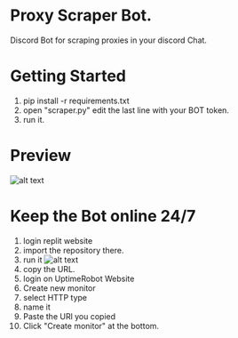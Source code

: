 # Proxy Scraper Bot.
Discord Bot for scraping proxies in your discord Chat.
# Getting Started
1. pip install -r requirements.txt
2. open "scraper.py" edit the last line with your BOT token.
3. run it.
# Preview
  ![alt text](https://i.ibb.co/BfZmzdW/Screenshot-2021-12-21-103914.png)
  

# Keep the Bot online 24/7
1. login replit website
2. import the repository there.
3. run it 
![alt text](https://i.ibb.co/C15XTsn/Screenshot-2021-12-21-103710.png)
4. copy the URL.
5. login on UptimeRobot Website
6. Create new monitor 
7. select HTTP type
8. name it 
9. Paste the URl you copied
10. Click "Create monitor" at the bottom.
